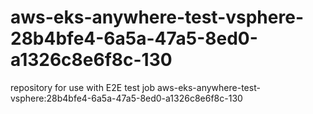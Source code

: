 # aws-eks-anywhere-test-vsphere-28b4bfe4-6a5a-47a5-8ed0-a1326c8e6f8c-130
repository for use with E2E test job aws-eks-anywhere-test-vsphere:28b4bfe4-6a5a-47a5-8ed0-a1326c8e6f8c-130
